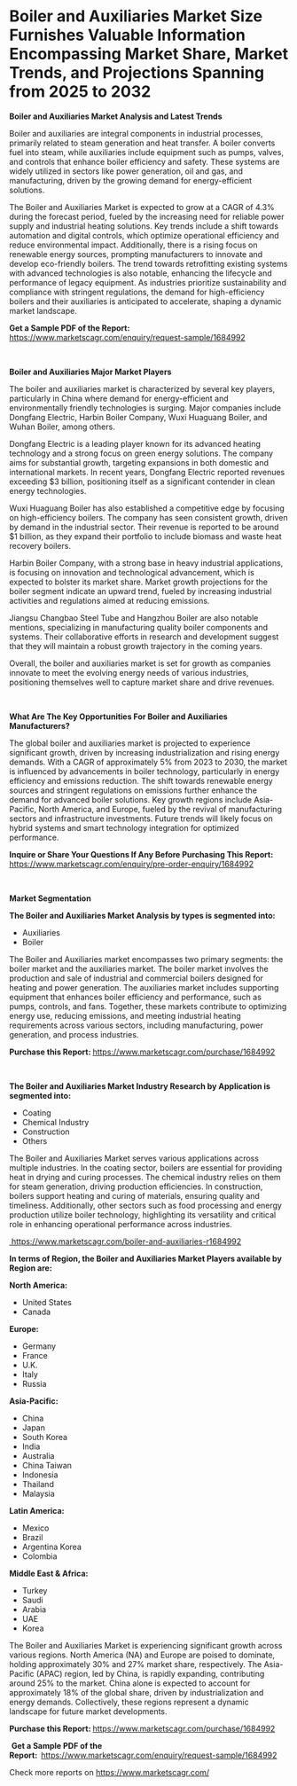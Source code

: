 <p><h1>Boiler and Auxiliaries Market Size Furnishes Valuable Information Encompassing Market Share, Market Trends, and Projections Spanning from 2025 to 2032</h1></p><p><strong>Boiler and Auxiliaries Market Analysis and Latest Trends</strong></p>
<p><p>Boiler and auxiliaries are integral components in industrial processes, primarily related to steam generation and heat transfer. A boiler converts fuel into steam, while auxiliaries include equipment such as pumps, valves, and controls that enhance boiler efficiency and safety. These systems are widely utilized in sectors like power generation, oil and gas, and manufacturing, driven by the growing demand for energy-efficient solutions.</p><p>The Boiler and Auxiliaries Market is expected to grow at a CAGR of 4.3% during the forecast period, fueled by the increasing need for reliable power supply and industrial heating solutions. Key trends include a shift towards automation and digital controls, which optimize operational efficiency and reduce environmental impact. Additionally, there is a rising focus on renewable energy sources, prompting manufacturers to innovate and develop eco-friendly boilers. The trend towards retrofitting existing systems with advanced technologies is also notable, enhancing the lifecycle and performance of legacy equipment. As industries prioritize sustainability and compliance with stringent regulations, the demand for high-efficiency boilers and their auxiliaries is anticipated to accelerate, shaping a dynamic market landscape.</p></p>
<p><strong>Get a Sample PDF of the Report:&nbsp;</strong> <a href="https://www.marketscagr.com/enquiry/request-sample/1684992?utm_campaign=3448&utm_medium=2&utm_source=Github&utm_content=ia&utm_term=10042025&utm_id=boiler-and-auxiliaries">https://www.marketscagr.com/enquiry/request-sample/1684992</a></p>
<p>&nbsp;</p>
<p><strong>Boiler and Auxiliaries Major Market Players</strong></p>
<p><p>The boiler and auxiliaries market is characterized by several key players, particularly in China where demand for energy-efficient and environmentally friendly technologies is surging. Major companies include Dongfang Electric, Harbin Boiler Company, Wuxi Huaguang Boiler, and Wuhan Boiler, among others.</p><p>Dongfang Electric is a leading player known for its advanced heating technology and a strong focus on green energy solutions. The company aims for substantial growth, targeting expansions in both domestic and international markets. In recent years, Dongfang Electric reported revenues exceeding $3 billion, positioning itself as a significant contender in clean energy technologies.</p><p>Wuxi Huaguang Boiler has also established a competitive edge by focusing on high-efficiency boilers. The company has seen consistent growth, driven by demand in the industrial sector. Their revenue is reported to be around $1 billion, as they expand their portfolio to include biomass and waste heat recovery boilers.</p><p>Harbin Boiler Company, with a strong base in heavy industrial applications, is focusing on innovation and technological advancement, which is expected to bolster its market share. Market growth projections for the boiler segment indicate an upward trend, fueled by  increasing industrial activities and regulations aimed at reducing emissions.</p><p>Jiangsu Changbao Steel Tube and Hangzhou Boiler are also notable mentions, specializing in manufacturing quality boiler components and systems. Their collaborative efforts in research and development suggest that they will maintain a robust growth trajectory in the coming years.</p><p>Overall, the boiler and auxiliaries market is set for growth as companies innovate to meet the evolving energy needs of various industries, positioning themselves well to capture market share and drive revenues.</p></p>
<p>&nbsp;</p>
<p><strong>What Are The Key Opportunities For Boiler and Auxiliaries Manufacturers?</strong></p>
<p><p>The global boiler and auxiliaries market is projected to experience significant growth, driven by increasing industrialization and rising energy demands. With a CAGR of approximately 5% from 2023 to 2030, the market is influenced by advancements in boiler technology, particularly in energy efficiency and emissions reduction. The shift towards renewable energy sources and stringent regulations on emissions further enhance the demand for advanced boiler solutions. Key growth regions include Asia-Pacific, North America, and Europe, fueled by the revival of manufacturing sectors and infrastructure investments. Future trends will likely focus on hybrid systems and smart technology integration for optimized performance.</p></p>
<p><strong>Inquire or Share Your Questions If Any Before Purchasing This Report:</strong> <a href="https://www.marketscagr.com/enquiry/pre-order-enquiry/1684992?utm_campaign=3448&utm_medium=2&utm_source=Github&utm_content=ia&utm_term=10042025&utm_id=boiler-and-auxiliaries">https://www.marketscagr.com/enquiry/pre-order-enquiry/1684992</a></p>
<p>&nbsp;</p>
<p><strong>Market Segmentation</strong></p>
<p><strong>The Boiler and Auxiliaries Market Analysis by types is segmented into:</strong></p>
<p><ul><li>Auxiliaries</li><li>Boiler</li></ul></p>
<p><p>The Boiler and Auxiliaries market encompasses two primary segments: the boiler market and the auxiliaries market. The boiler market involves the production and sale of industrial and commercial boilers designed for heating and power generation. The auxiliaries market includes supporting equipment that enhances boiler efficiency and performance, such as pumps, controls, and fans. Together, these markets contribute to optimizing energy use, reducing emissions, and meeting industrial heating requirements across various sectors, including manufacturing, power generation, and process industries.</p></p>
<p><strong>Purchase this Report:&nbsp;</strong><a href="https://www.marketscagr.com/purchase/1684992?utm_campaign=3448&utm_medium=2&utm_source=Github&utm_content=ia&utm_term=10042025&utm_id=boiler-and-auxiliaries">https://www.marketscagr.com/purchase/1684992</a></p>
<p>&nbsp;</p>
<p><strong>The Boiler and Auxiliaries Market Industry Research by Application is segmented into:</strong></p>
<p><ul><li>Coating</li><li>Chemical Industry</li><li>Construction</li><li>Others</li></ul></p>
<p><p>The Boiler and Auxiliaries Market serves various applications across multiple industries. In the coating sector, boilers are essential for providing heat in drying and curing processes. The chemical industry relies on them for steam generation, driving production efficiencies. In construction, boilers support heating and curing of materials, ensuring quality and timeliness. Additionally, other sectors such as food processing and energy production utilize boiler technology, highlighting its versatility and critical role in enhancing operational performance across industries.</p></p>
<p><a href="https://www.marketscagr.com/boiler-and-auxiliaries-r1684992?utm_campaign=3448&utm_medium=2&utm_source=Github&utm_content=ia&utm_term=10042025&utm_id=boiler-and-auxiliaries">&nbsp;https://www.marketscagr.com/boiler-and-auxiliaries-r1684992</a></p>
<p><strong>In terms of Region, the Boiler and Auxiliaries Market Players available by Region are:</strong></p>
<p>
    <p> <strong> North America: </strong>
        <ul>
            <li>United States</li>
            <li>Canada</li>
        </ul>
        </p> 
    <p> <strong> Europe: </strong>
        <ul>
            <li>Germany</li>
            <li>France</li>
            <li>U.K.</li>
            <li>Italy</li>
            <li>Russia</li>
        </ul>
        </p> 
    <p> <strong> Asia-Pacific: </strong>
        <ul>
            <li>China</li>
            <li>Japan</li>
            <li>South Korea</li>
            <li>India</li>
            <li>Australia</li>
            <li>China Taiwan</li>
            <li>Indonesia</li>
            <li>Thailand</li>
            <li>Malaysia</li>
        </ul>
        </p> 
    <p> <strong> Latin America: </strong>
        <ul>
            <li>Mexico</li>
            <li>Brazil</li>
            <li>Argentina Korea</li>
            <li>Colombia</li>
        </ul>
        </p> 
    <p> <strong> Middle East & Africa: </strong>
        <ul>
            <li>Turkey</li>
            <li>Saudi</li>
            <li>Arabia</li>
            <li>UAE</li>
            <li>Korea</li>
        </ul>
    </p>
    </p>
<p><p>The Boiler and Auxiliaries Market is experiencing significant growth across various regions. North America (NA) and Europe are poised to dominate, holding approximately 30% and 27% market share, respectively. The Asia-Pacific (APAC) region, led by China, is rapidly expanding, contributing around 25% to the market. China alone is expected to account for approximately 18% of the global share, driven by industrialization and energy demands. Collectively, these regions represent a dynamic landscape for future market developments.</p></p>
<p><strong>Purchase this Report: </strong><a href="https://www.marketscagr.com/purchase/1684992?utm_campaign=3448&utm_medium=2&utm_source=Github&utm_content=ia&utm_term=10042025&utm_id=boiler-and-auxiliaries">https://www.marketscagr.com/purchase/1684992</a></p>
<p>&nbsp;<strong>Get a Sample PDF of the Report:&nbsp;&nbsp;</strong><a href="https://www.marketscagr.com/enquiry/request-sample/1684992?utm_campaign=3448&utm_medium=2&utm_source=Github&utm_content=ia&utm_term=10042025&utm_id=boiler-and-auxiliaries">https://www.marketscagr.com/enquiry/request-sample/1684992</a></p>
<p><strong></strong></p>
<p>Check more reports on <a href="https://www.marketscagr.com/?utm_campaign=3448&utm_medium=2&utm_source=Github&utm_content=ia&utm_term=10042025&utm_id=boiler-and-auxiliaries">https://www.marketscagr.com/</a></p>
